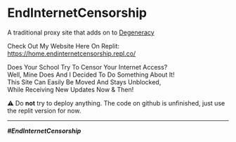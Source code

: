 ﻿# EndInternetCensorship
 
 A traditional proxy site that adds on to [Degeneracy](https://github.com/Degen-dev/Degeneracy)
 
Check Out My Website Here On Replit: https://home.endinternetcensorship.repl.co/

Does Your School Try To Censor Your Internet Access?<br>
Well, Mine Does And I Decided To Do Something About It!<br>
This Site Can Easily Be Moved And Stays Unblocked,<br>
While Receiving New Updates Now & Then!

⚠️ Do **not** try to deploy anything. The code on github is unfinished, just use the replit version for now.

<hr>

<i><b>#EndInternetCensorship<b><i>
